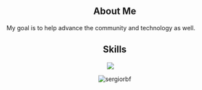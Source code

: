 <h2 align="center">About Me </h2>
 <p> My goal is to help advance the community and technology as well. </p>
    

<h2 align="center">Skills </h2>

<div align="center">
  <a href="https://skillicons.dev" style="display: inline-block; margin-right: 20px;">
    <img src="https://skillicons.dev/icons?i=dotnet,angular,cs,go,ts,js,mysql,html,css,sass,vscode,visualstudio" />
  </a>
</div>

<p></p>

<p align="center">
  <img align="center" src="https://github-readme-streak-stats.herokuapp.com/?user=sergiorbf&theme=tokyonight" alt="sergiorbf" />
</p>
